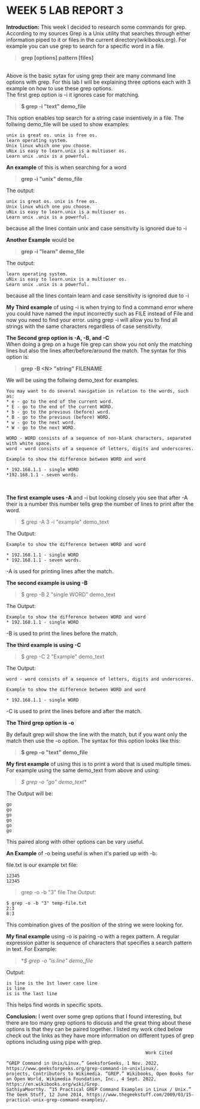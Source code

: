 # **WEEK 5 LAB REPORT 3**
**Introduction:** This week I decided to research some commands for grep. According to my sources Grep is a Unix utility that searches through either information piped to it or files in the current directory(wikibooks.org). For example you can use grep to search for a specific word in a file. 
<br> 
> **grep [options] pattern [files]** 

<br>
Above is the basic sytax for using grep their are many command line options with grep. For this lab I will be explaining three options each with 3 example on how to use these grep options.

<br>
The first grep option is -i it ignores case for matching. 

>**$ grep -i "text" demo_file**

This option enables top search for a string case insentively in a file. The follwing demo_file will be used to show examples:

    unix is great os. unix is free os.
    learn operating system.
    Unix linux which one you choose.
    uNix is easy to learn.unix is a multiuser os.
    Learn unix .unix is a powerful.

**An example** of this is when searching for a word

>**grep -i "unix" demo_file**

The output:
    
    unix is great os. unix is free os.
    Unix linux which one you choose.
    uNix is easy to learn.unix is a multiuser os.
    Learn unix .unix is a powerful.
because all the lines contain unix and case sensitivity is ignored due to -i

**Another Example** would be 

>**grep -i "learn" demo_file**

The output:
    
    learn operating system.
    uNix is easy to learn.unix is a multiuser os.
    Learn unix .unix is a powerful.
because all the lines contain learn and case sensitivity is ignored due to -i

**My Third example** of using -i is when trying to find a command error where you could have named the input incorrectly such as FILE instead of File and now you need to find your error. using grep -i will allow you to find all strings with the same characters regardless of case sensitivity. 


**The Second grep option is -A, -B, and -C**
<br>
When doing a grep on a huge file grep can show you not only the matching lines but also the lines after/before/around the match.
The syntax for this option is:
>**grep -B <N\> "string" FILENAME**

We will be using the follwing demo_text for examples.

    You may want to do several navigation in relation to the words, such as:
    * e - go to the end of the current word.
    * E - go to the end of the current WORD.
    * b - go to the previous (before) word.
    * B - go to the previous (before) WORD.
    * w - go to the next word.
    * W - go to the next WORD.

    WORD - WORD consists of a sequence of non-blank characters, separated with white space.
    word - word consists of a sequence of letters, digits and underscores.

    Example to show the difference between WORD and word

    * 192.168.1.1 - single WORD
    *192.168.1.1 - seven words. 

<br>

**The first example uses -A** and -i but looking closely you see that after -A their is a number this number tells grep the number of lines to print after the word.

>$ grep -A 3 -i "example" demo_text

The Output: 

    Example to show the difference between WORD and word

    * 192.168.1.1 - single WORD
    * 192.168.1.1 - seven words.
-A is used for printing lines after the match.

**The second example is using -B**
>$ grep -B 2 "single WORD" demo_text

The Output: 
   
    Example to show the difference between WORD and word
    * 192.168.1.1 - single WORD
    
-B is used to print the lines before the match.

**The third example is using -C**
>$ grep -C 2 "Example" demo_text

The Output: 
   
    word - word consists of a sequence of letters, digits and underscores.

    Example to show the difference between WORD and word

    * 192.168.1.1 - single WORD
    
-C is used to print the lines before and after the match.

**The Third grep option is -o**

By default grep will show the line with the match, but if you want only the match then use the -o option. The syntax for this option looks like this:

>**$ grep -o "text" demo_file**

**My first example** of using this is to print a word that is used multiple times. For example using the same demo_text from above and using:

>*$ grep -o "go" demo_text** 

The Output will be: 

    go
    go
    go
    go
    go
    go

This paired along with other options can be vary useful. 

**An Example** of -o being useful is when it's paried up with -b:

file.txt is our example txt file:

    12345
    12345

>grep -o -b "3" file
The Output:
    
    $ grep -o -b "3" temp-file.txt
    2:3
    8:3
This combination gives of the position of the string we were looking for.

**My final example** using -o is pairing -o with a regex pattern. A regular expression patter is sequence of characters that specifies a search pattern in text.
For Example:

>**$ grep -o "is.*line" demo_file**

Output:

    is line is the 1st lower case line
    is line
    is is the last line

This helps find words in specific spots. 

**Conclusion:** I went over some grep options that I found interesting, but there are too many grep options to discuss and the great thing about these options is that they can be paired together. I listed my work cited below check out the links as they have more information on different types of grep options including using pipe with grep.  







                                                        Work Cited

    “GREP Command in Unix/Linux.” GeeksforGeeks, 1 Nov. 2022, https://www.geeksforgeeks.org/grep-command-in-unixlinux/. 
    projects, Contributors to Wikimedia. “GREP.” Wikibooks, Open Books for an Open World, Wikimedia Foundation, Inc., 4 Sept. 2022, https://en.wikibooks.org/wiki/Grep. 
    SathiyaMoorthy. “15 Practical GREP Command Examples in Linux / Unix.” The Geek Stuff, 12 June 2014, https://www.thegeekstuff.com/2009/03/15-practical-unix-grep-command-examples/. 





